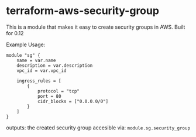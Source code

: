 # terraform-aws-security-group
This is a module that makes it easy to create security groups in AWS. Built for 0.12

Example Usage:
```
module "sg" {
    name = var.name
    description = var.description
    vpc_id = var.vpc_id

    ingress_rules = [
        {
            protocol = "tcp"
            port = 80
            cidr_blocks = ["0.0.0.0/0"]
        }
    ]    
}

```

outputs:
the created security group accesible via: `module.sg.security_group`
